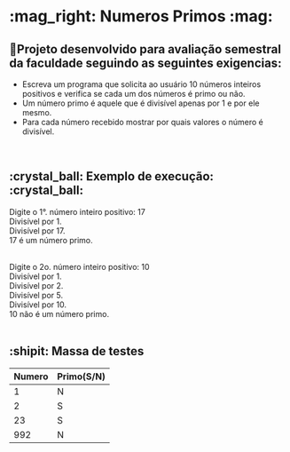<h1>:mag_right: Numeros Primos :mag:</h1>
<h2>📝Projeto desenvolvido para avaliação semestral da faculdade seguindo as seguintes exigencias:</h2>

<ul>
<li>Escreva um programa que solicita ao usuário 10 números inteiros positivos e verifica se cada um dos números é primo ou não. </li>
<li>Um número primo é aquele que é divisível apenas por 1 e por ele mesmo. </li>
<li>Para cada número recebido mostrar por quais valores o número é divisível.</li>
</ul>
</br>

<h2>:crystal_ball: Exemplo de execução: :crystal_ball:</h2>
Digite o 1°. número inteiro positivo: 17</br>
Divisível por 1.</br>
Divisível por 17.</br>
17 é um número primo.</br>
</br>

Digite o 2o. número inteiro positivo: 10</br>
Divisível por 1.</br>
Divisível por 2.</br>
Divisível por 5.</br>
Divisível por 10.</br>
10 não é um número primo.</br>
</br>
<h2>:shipit: Massa de testes</h2>

| Numero  | Primo(S/N) |
|---------|------------|
|    1    |      N     |
|    2    |      S     |
|   23    |      S     |
|   992   |      N     |
